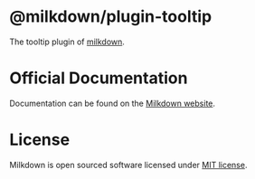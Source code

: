 # @milkdown/plugin-tooltip

The tooltip plugin of [milkdown](https://milkdown.dev/).

# Official Documentation

Documentation can be found on the [Milkdown website](https://milkdown.dev/plugin-tooltip).

# License

Milkdown is open sourced software licensed under [MIT license](https://github.com/Saul-Mirone/milkdown/blob/main/LICENSE).
